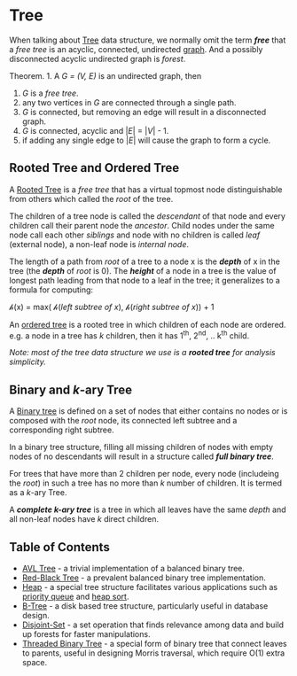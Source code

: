 # Tree

When talking about [Tree](#tree) data structure, we normally omit the term _**free**_ that a _free tree_ is an acyclic, connected, undirected [graph](../graph-algorithms/overview.md). And a possibly disconnected acyclic undirected graph is _forest_.

Theorem. 1. A _G = (V, E)_ is an undirected graph, then

1. _G_ is a _free tree_.
2. any two vertices in _G_ are connected through a single path.
3. _G_ is connected, but removing an edge will result in a disconnected graph.
4. _G_ is connected, acyclic and |_E_| = |_V_| - 1.
5. if adding any single edge to |_E_| will cause the graph to form a cycle.

## Rooted Tree and Ordered Tree

A [Rooted Tree](#rooted-tree-and-ordered-tree) is a _free tree_ that has a virtual topmost node distinguishable from others which called the _root_ of the tree.

The children of a tree node is called the _descendant_ of that node and every children call their parent node the _ancestor_. Child nodes under the same node call each other _siblings_ and node with no children is called _leaf_ (external node), a non-leaf node is _internal node_.

The length of a path from _root_ of a tree to a node x is the _**depth**_ of x in the tree (the _**depth**_ of _root_ is 0). The _**height**_ of a node in a tree is the value of longest path leading from that node to a leaf in the tree; it generalizes to a formula for computing:

&hscr;(x) = max( &hscr;(_left subtree of x_), &hscr;(_right subtree of x_)) + 1

An [ordered tree](#rooted-tree-and-ordered-tree) is a rooted tree in which children of each node are ordered. e.g. a node in a tree has _k_ children, then it has 1<sup>th</sup>, 2<sup>nd</sup>, .. k<sup>th</sup> child.

_Note: most of the tree data structure we use is a **rooted tree** for analysis simplicity._

## Binary and _k_-ary Tree

A [Binary tree](#binary-and-k-ary-tree) is defined on a set of nodes that either contains no nodes or is composed with the _root_ node, its connected left subtree and a corresponding right subtree.

In a binary tree structure, filling all missing children of nodes with empty nodes of no descendants will result in a structure called _**full binary tree**_.

For trees that have more than 2 children per node, every node (includeing the _root_) in such a tree has no more than _k_ number of children. It is termed as a _k_-ary Tree.

A _**complete k-ary tree**_ is a tree in which all leaves have the same _depth_ and all non-leaf nodes have _k_ direct children.

## Table of Contents

* [AVL Tree](avl-tree.md) - a trivial implementation of a balanced binary tree.
* [Red-Black Tree](red-black-tree.md) - a prevalent balanced binary tree implementation.
* [Heap](heap.md) - a special tree structure facilitates various applications such as [priority queue](https://en.wikipedia.org/wiki/Priority_queue) and [heap sort](../sorting/heap-sort.md).
* [B-Tree](b-tree.md) - a disk based tree structure, particularly useful in database design.
* [Disjoint-Set](disjoint-set.md) - a set operation that finds relevance among data and build up forests for faster manipulations.
* [Threaded Binary Tree](threaded-binary-tree.md) - a special form of binary tree that connect leaves to parents, useful in designing Morris traversal, which require &Omicron;(1) extra space.

